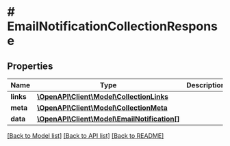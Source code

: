 # # EmailNotificationCollectionResponse

## Properties

Name | Type | Description | Notes
------------ | ------------- | ------------- | -------------
**links** | [**\OpenAPI\Client\Model\CollectionLinks**](CollectionLinks.md) |  | [optional]
**meta** | [**\OpenAPI\Client\Model\CollectionMeta**](CollectionMeta.md) |  | [optional]
**data** | [**\OpenAPI\Client\Model\EmailNotification[]**](EmailNotification.md) |  | [optional]

[[Back to Model list]](../../README.md#models) [[Back to API list]](../../README.md#endpoints) [[Back to README]](../../README.md)
